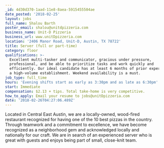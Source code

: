 ```yaml
---
_id: 4d30d370-1aad-11e8-8aea-5915455504ae
date_posted: '2018-02-25'
layout: jobs
full_name: Shalou Barth
poster_email: shalou@unitdpizzeria.com
business_name: Unit-D Pizzeria
business_url: www.unitDpizzeria.com
location: '2406 Manor Road, Unit-D, Austin, TX 78722'
title: Server (full or part-time)
category: floor
qualifications: >-
  Excellent multi-tasker and communicator, gracious under pressure,
  professional, and be able to prioritize tasks and work quickly and
  efficiently. Our ideal candidate has at least 6 months of prior experience in
  a high-volume establishment. Weekend availability is a must.
job_type: full_time
hours: 'Evening shifts start as early as 3:30pm and as late as 6:30pm'
start: Immediate
compensation: $2.13 + tips. Total take-home is very competitive.
how_to_apply: Email your resume to jobs@unitDpizzeria.com
date: '2018-02-26T04:27:06.489Z'
---
```

Located in Central East Austin, we are a locally-owned, wood-fired restaurant recognized for having one of the 10 best pizzas in the country. Through teamwork and a commitment to excellence, we have become recognized as a neighborhood gem and acknowledged locally and nationally for our craft. We are in search of an experienced server who is great with guests and enjoys being part of small, close-knit team.
